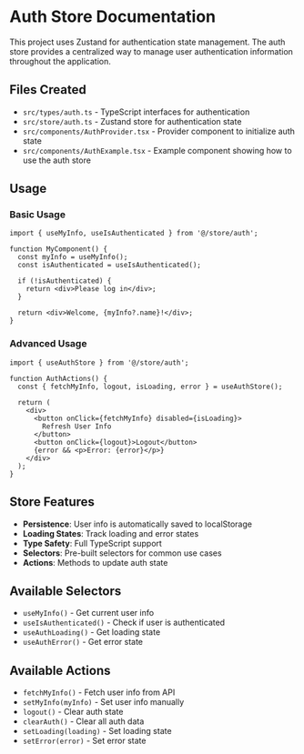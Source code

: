 # Auth Store Documentation

This project uses Zustand for authentication state management. The auth store provides a centralized way to manage user authentication information throughout the application.

## Files Created

- `src/types/auth.ts` - TypeScript interfaces for authentication
- `src/store/auth.ts` - Zustand store for authentication state
- `src/components/AuthProvider.tsx` - Provider component to initialize auth state
- `src/components/AuthExample.tsx` - Example component showing how to use the auth store

## Usage

### Basic Usage

```tsx
import { useMyInfo, useIsAuthenticated } from '@/store/auth';

function MyComponent() {
  const myInfo = useMyInfo();
  const isAuthenticated = useIsAuthenticated();

  if (!isAuthenticated) {
    return <div>Please log in</div>;
  }

  return <div>Welcome, {myInfo?.name}!</div>;
}
```

### Advanced Usage

```tsx
import { useAuthStore } from '@/store/auth';

function AuthActions() {
  const { fetchMyInfo, logout, isLoading, error } = useAuthStore();

  return (
    <div>
      <button onClick={fetchMyInfo} disabled={isLoading}>
        Refresh User Info
      </button>
      <button onClick={logout}>Logout</button>
      {error && <p>Error: {error}</p>}
    </div>
  );
}
```

## Store Features

- **Persistence**: User info is automatically saved to localStorage
- **Loading States**: Track loading and error states
- **Type Safety**: Full TypeScript support
- **Selectors**: Pre-built selectors for common use cases
- **Actions**: Methods to update auth state

## Available Selectors

- `useMyInfo()` - Get current user info
- `useIsAuthenticated()` - Check if user is authenticated
- `useAuthLoading()` - Get loading state
- `useAuthError()` - Get error state

## Available Actions

- `fetchMyInfo()` - Fetch user info from API
- `setMyInfo(myInfo)` - Set user info manually
- `logout()` - Clear auth state
- `clearAuth()` - Clear all auth data
- `setLoading(loading)` - Set loading state
- `setError(error)` - Set error state


